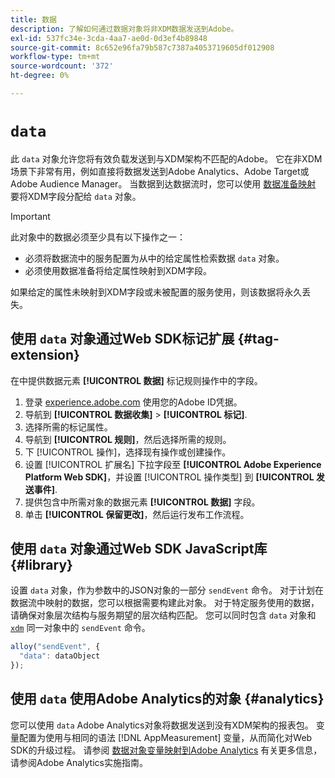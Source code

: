 ```yaml
---
title: 数据
description: 了解如何通过数据对象将非XDM数据发送到Adobe。
exl-id: 537fc34e-3cda-4aa7-ae0d-0d3ef4b89848
source-git-commit: 8c652e96fa79b587c7387a4053719605df012908
workflow-type: tm+mt
source-wordcount: '372'
ht-degree: 0%

---
```



# `data`

此 `data` 对象允许您将有效负载发送到与XDM架构不匹配的Adobe。 它在非XDM场景下非常有用，例如直接将数据发送到Adobe Analytics、Adobe Target或Adobe Audience Manager。 当数据到达数据流时，您可以使用 [数据准备映射](/help/data-prep/ui/mapping.md) 要将XDM字段分配给 `data` 对象。

>[!IMPORTANT]
>
>此对象中的数据必须至少具有以下操作之一：
>
>* 必须将数据流中的服务配置为从中的给定属性检索数据 `data` 对象。
>* 必须使用数据准备将给定属性映射到XDM字段。
>
>如果给定的属性未映射到XDM字段或未被配置的服务使用，则该数据将永久丢失。

## 使用 `data` 对象通过Web SDK标记扩展 {#tag-extension}

在中提供数据元素 **[!UICONTROL 数据]** 标记规则操作中的字段。

1. 登录 [experience.adobe.com](https://experience.adobe.com) 使用您的Adobe ID凭据。
1. 导航到 **[!UICONTROL 数据收集]** > **[!UICONTROL 标记]**.
1. 选择所需的标记属性。
1. 导航到 **[!UICONTROL 规则]**，然后选择所需的规则。
1. 下 [!UICONTROL 操作]，选择现有操作或创建操作。
1. 设置 [!UICONTROL 扩展名] 下拉字段至 **[!UICONTROL Adobe Experience Platform Web SDK]**，并设置 [!UICONTROL 操作类型] 到 **[!UICONTROL 发送事件]**.
1. 提供包含中所需对象的数据元素 **[!UICONTROL 数据]** 字段。
1. 单击 **[!UICONTROL 保留更改]**，然后运行发布工作流程。

## 使用 `data` 对象通过Web SDK JavaScript库 {#library}

设置 `data` 对象，作为参数中的JSON对象的一部分 `sendEvent` 命令。 对于计划在数据流中映射的数据，您可以根据需要构建此对象。 对于特定服务使用的数据，请确保对象层次结构与服务期望的层次结构匹配。 您可以同时包含 `data` 对象和 [`xdm`](xdm.md) 同一对象中的 `sendEvent` 命令。

```javascript
alloy("sendEvent", {
  "data": dataObject
});
```

## 使用 `data` 使用Adobe Analytics的对象 {#analytics}

您可以使用 `data` Adobe Analytics对象将数据发送到没有XDM架构的报表包。 变量配置为使用与相同的语法 [!DNL AppMeasurement] 变量，从而简化对Web SDK的升级过程。 请参阅 [数据对象变量映射到Adobe Analytics](https://experienceleague.adobe.com/zh-hans/docs/analytics/implementation/aep-edge/data-var-mapping) 有关更多信息，请参阅Adobe Analytics实施指南。
